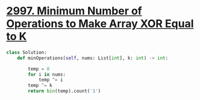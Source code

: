 # [2997. Minimum Number of Operations to Make Array XOR Equal to K](https://leetcode.com/problems/minimum-number-of-operations-to-make-array-xor-equal-to-k)

```py
class Solution:
    def minOperations(self, nums: List[int], k: int) -> int:

        temp = 0
        for i in nums:
            temp ^= i
        temp ^= k
        return bin(temp).count('1')
```
